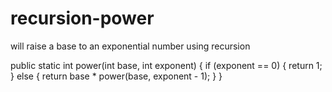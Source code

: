 # recursion-power

will raise a base to an exponential number using recursion


public static int power(int base, int exponent) {
	if (exponent == 0) {
		return 1;
	} else {
		return base * power(base, exponent - 1);
		}
	}
	
